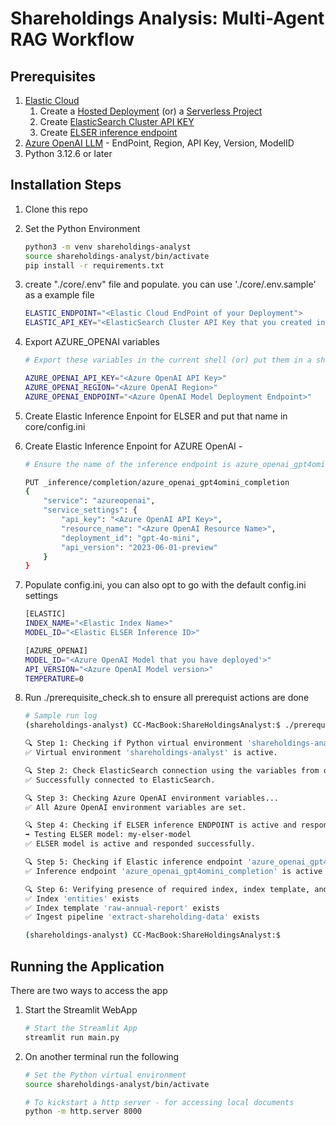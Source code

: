 # Shareholdings Analysis: Multi-Agent RAG Workflow

## Prerequisites

1. [Elastic Cloud](https://cloud.elastic.co/registration?elektra=en-ess-sign-up-page)
    1. Create a [Hosted Deployment](https://www.elastic.co/guide/en/cloud/current/ec-create-deployment.html) (or) a [Serverless Project](https://www.elastic.co/docs/current/serverless/general/sign-up-trial)
    2. Create [ElasticSearch Cluster API KEY](https://www.elastic.co/guide/en/kibana/current/api-keys.html)
    3. Create [ELSER inference endpoint](https://www.elastic.co/guide/en/elasticsearch/reference/current/infer-service-elser.html)
2. [Azure OpenAI LLM](https://learn.microsoft.com/en-us/azure/ai-services/openai/how-to/create-resource?pivots=web-portal) - EndPoint, Region, API Key, Version, ModelID
3. Python 3.12.6 or later

## Installation Steps

1. Clone this repo

2. Set the Python Environment
    ```bash
    python3 -m venv shareholdings-analyst
    source shareholdings-analyst/bin/activate
    pip install -r requirements.txt
    ```
3. create "./core/.env" file and populate. you can use './core/.env.sample' as a example file
    ```bash
    ELASTIC_ENDPOINT="<Elastic Cloud EndPoint of your Deployment">
    ELASTIC_API_KEY="<ElasticSearch Cluster API Key that you created in your Deployment>"
    ```

4. Export AZURE_OPENAI variables
    ```bash
    # Export these variables in the current shell (or) put them in a shell script and source it in the current shell

    AZURE_OPENAI_API_KEY="<Azure OpenAI API Key>"
    AZURE_OPENAI_REGION="<Azure OpenAI Region>"
    AZURE_OPENAI_ENDPOINT="<Azure OpenAI Model Deployment Endpoint>"
    ```
5. Create Elastic Inference Enpoint for ELSER and put that name in core/config.ini

6. Create Elastic Inference Enpoint for AZURE OpenAI - 
    ```bash
    # Ensure the name of the inference endpoint is azure_openai_gpt4omini_completion

    PUT _inference/completion/azure_openai_gpt4omini_completion
    {
        "service": "azureopenai",
        "service_settings": {
            "api_key": "<Azure OpenAI API Key>",
            "resource_name": "<Azure OpenAI Resource Name>",
            "deployment_id": "gpt-4o-mini",
            "api_version": "2023-06-01-preview"
        }
    }
    ```

7. Populate config.ini, you can also opt to go with the default config.ini settings
    ```bash
    [ELASTIC]
    INDEX_NAME="<Elastic Index Name>"
    MODEL_ID="<Elastic ELSER Inference ID>"

    [AZURE_OPENAI]
    MODEL_ID="<Azure OpenAI Model that you have deployed'>"
    API_VERSION="<Azure OpenAI Model version>"
    TEMPERATURE=0
    ```

8. Run ./prerequisite_check.sh to ensure all prerequist actions are done 

    ```bash
    # Sample run log
    (shareholdings-analyst) CC-MacBook:ShareHoldingsAnalyst:$ ./prerequisite_check.sh 
    
    🔍 Step 1: Checking if Python virtual environment 'shareholdings-analyst' is active...
    ✅ Virtual environment 'shareholdings-analyst' is active.

    🔍 Step 2: Check ElasticSearch connection using the variables from core/.env ...
    ✅ Successfully connected to ElasticSearch.

    🔍 Step 3: Checking Azure OpenAI environment variables...
    ✅ All Azure OpenAI environment variables are set.

    🔍 Step 4: Checking if ELSER inference ENDPOINT is active and responding...
    ➡️ Testing ELSER model: my-elser-model
    ✅ ELSER model is active and responded successfully.

    🔍 Step 5: Checking if Elastic inference endpoint 'azure_openai_gpt4omini_completion' is active and responding...
    ✅ Inference endpoint 'azure_openai_gpt4omini_completion' is active and returned a successful response.

    🔍 Step 6: Verifying presence of required index, index template, and ingest pipeline in Elasticsearch...
    ✅ Index 'entities' exists
    ✅ Index template 'raw-annual-report' exists
    ✅ Ingest pipeline 'extract-shareholding-data' exists
    
    (shareholdings-analyst) CC-MacBook:ShareHoldingsAnalyst:$
    ```
## Running the Application

There are two ways to access the app
1. Start the Streamlit WebApp
    ```bash
    # Start the Streamlit App
    streamlit run main.py
    ```

2. On another terminal run the following 
    ```bash
    # Set the Python virtual environment
    source shareholdings-analyst/bin/activate
    
    # To kickstart a http server - for accessing local documents
    python -m http.server 8000
    ```